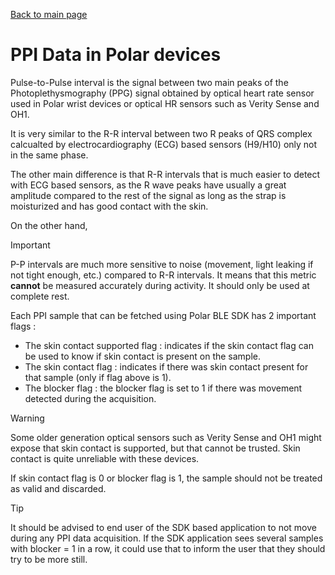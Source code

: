 [Back to main page](../README.md)

# PPI Data in Polar devices

Pulse-to-Pulse interval is the signal between two main peaks of the Photoplethysmography (PPG) signal obtained by optical heart rate sensor used in Polar wrist devices or optical HR sensors such as Verity Sense and OH1.

It is very similar to the R-R interval between two R peaks of QRS complex calcualted by electrocardiography (ECG) based sensors (H9/H10) only not in the same phase.

The other main difference is that R-R intervals that is much easier to detect with ECG based sensors, as the R wave peaks have usually a great amplitude compared to the rest of the signal as long as the strap is moisturized and has good contact with the skin. 

On the other hand, 

> [!IMPORTANT]
> 
> P-P intervals are much more sensitive to noise (movement, light leaking if not tight enough, etc.) compared to R-R intervals. It means that this metric **cannot** be measured accurately during activity. It should only be used at complete rest.

Each PPI sample that can be fetched using Polar BLE SDK has 2 important flags : 

- The skin contact supported flag : indicates if the skin contact flag can be used to know if skin contact is present on the sample.
- The skin contact flag : indicates if there was skin contact present for that sample (only if flag above is 1).
- The blocker flag : the blocker flag is set to 1 if there was movement detected during the acquisition.

> [!WARNING]
>
> Some older generation optical sensors such as Verity Sense and OH1 might expose that skin contact is supported, but that cannot be trusted. Skin contact is quite unreliable with these devices.

If skin contact flag is 0 or blocker flag is 1, the sample should not be treated as valid and discarded.

> [!TIP]
>
> It should be advised to end user of the SDK based application to not move during any PPI data acquisition. If the SDK application sees several samples with 
> blocker = 1 in a row, it could use that to inform the user that they should try to be more still. 